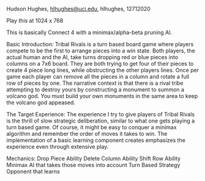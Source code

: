 Hudson Hughes, hlhughes@uci.edu, hlhughes, 12712020

Play this at 1024 x 768

This is basically Connect 4 with a minimax/alpha-beta pruning AI.

Basic Introduction: Tribal Rivals is a turn based board game where players compete to be the first to arrange pieces into a win state. Both players, the actual human and the AI, take turns dropping red or blue pieces into columns on a 7x6 board. They are both trying to get four of their pieces to create 4 piece long lines, while obstructing the other players lines. Once per game each player can remove all the pieces in a column and rotate a full row of pieces by one. The narrative context is that there is a rival tribe attempting to destroy yours by constructing a monument to summon a volcano god. You must build your own monuments in the same area to keep the volcano god appeased. 

The Target Experience: The experience I try to give players of Tribal Rivals is the thrill of slow strategic deliberation, similar to what one gets playing a turn based game. Of course, it might be easy to conquer a minimax algorithm and remember the order of moves it takes to win. The implementation of a basic learning component creates emphasizes the experience even through extensive play.

Mechanics:
Drop Piece Ability
Delete Column Ability
Shift Row Ability
Minimax AI that takes those moves into account
Turn Based Strategy
Opponent that learns
